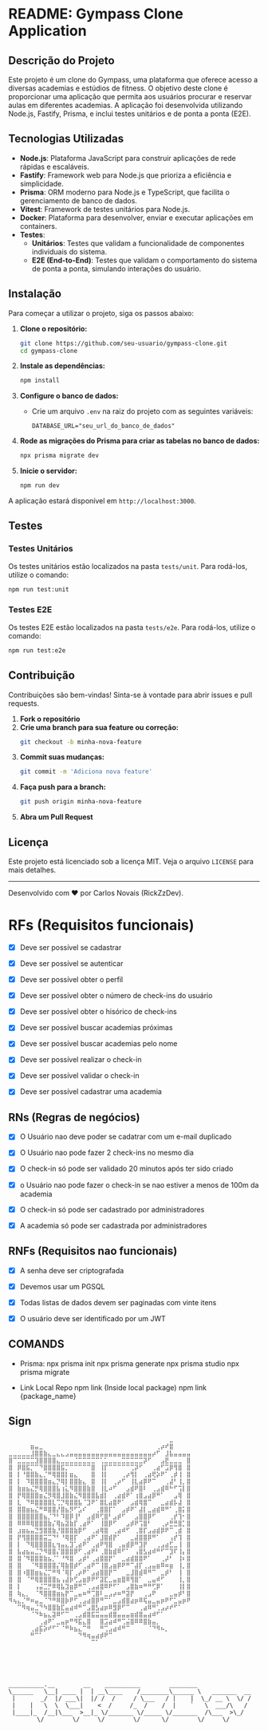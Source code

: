 # README: Gympass Clone Application

## Descrição do Projeto

Este projeto é um clone do Gympass, uma plataforma que oferece acesso a diversas academias e estúdios de fitness. O objetivo deste clone é proporcionar uma aplicação que permita aos usuários procurar e reservar aulas em diferentes academias. A aplicação foi desenvolvida utilizando Node.js, Fastify, Prisma, e inclui testes unitários e de ponta a ponta (E2E).

## Tecnologias Utilizadas

- **Node.js**: Plataforma JavaScript para construir aplicações de rede rápidas e escaláveis.
- **Fastify**: Framework web para Node.js que prioriza a eficiência e simplicidade.
- **Prisma**: ORM moderno para Node.js e TypeScript, que facilita o gerenciamento de banco de dados.
- **Vitest**: Framework de testes unitários para Node.js.
- **Docker**: Plataforma para desenvolver, enviar e executar aplicações em containers.
- **Testes**:
  - **Unitários**: Testes que validam a funcionalidade de componentes individuais do sistema.
  - **E2E (End-to-End)**: Testes que validam o comportamento do sistema de ponta a ponta, simulando interações do usuário.

## Instalação

Para começar a utilizar o projeto, siga os passos abaixo:

1. **Clone o repositório:**
   ```sh
   git clone https://github.com/seu-usuario/gympass-clone.git
   cd gympass-clone
   ```

2. **Instale as dependências:**
   ```sh
   npm install
   ```

3. **Configure o banco de dados:**
   - Crie um arquivo `.env` na raiz do projeto com as seguintes variáveis:
     ```env
     DATABASE_URL="seu_url_do_banco_de_dados"
     ```

4. **Rode as migrações do Prisma para criar as tabelas no banco de dados:**
   ```sh
   npx prisma migrate dev
   ```

5. **Inicie o servidor:**
   ```sh
   npm run dev
   ```

A aplicação estará disponível em `http://localhost:3000`.


## Testes

### Testes Unitários

Os testes unitários estão localizados na pasta `tests/unit`. Para rodá-los, utilize o comando:

```sh
npm run test:unit
```

### Testes E2E

Os testes E2E estão localizados na pasta `tests/e2e`. Para rodá-los, utilize o comando:

```sh
npm run test:e2e
```

## Contribuição

Contribuições são bem-vindas! Sinta-se à vontade para abrir issues e pull requests.

1. **Fork o repositório**
2. **Crie uma branch para sua feature ou correção:**
   ```sh
   git checkout -b minha-nova-feature
   ```
3. **Commit suas mudanças:**
   ```sh
   git commit -m 'Adiciona nova feature'
   ```
4. **Faça push para a branch:**
   ```sh
   git push origin minha-nova-feature
   ```
5. **Abra um Pull Request**

## Licença

Este projeto está licenciado sob a licença MIT. Veja o arquivo `LICENSE` para mais detalhes.

---

Desenvolvido com ♥ por Carlos Novais (RickZzDev).

# RFs (Requisitos funcionais)

- [X] Deve ser possível se cadastrar
- [X] Deve ser possível se autenticar
- [x] Deve ser possível obter o perfil
- [x] Deve ser possível obter o número de check-ins do usuário
- [x] Deve ser possível obter o hisórico de check-ins
- [x] Deve ser possível buscar academias próximas
- [x] Deve ser possível buscar academias pelo nome
- [x] Deve ser possível realizar o check-in
- [x] Deve ser possível validar o check-in
- [x] Deve ser possível cadastrar uma academia


## RNs (Regras de negócios)

- [X] O Usuário nao deve poder se cadatrar com um e-mail duplicado
- [x] O Usuário nao pode fazer 2 check-ins no mesmo dia
- [x] O check-in só pode ser validado 20 minutos após ter sido criado
- [x] o Usuário nao pode fazer o check-in se nao estiver a menos de 100m da academia
- [x] O check-in só pode ser cadastrado por administradores
- [x] A academia só pode ser cadastrada por administradores


## RNFs (Requisitos nao funcionais) 

- [X] A senha deve ser criptografada
- [X] Devemos usar um PGSQL
- [x] Todas listas de dados devem ser paginadas com vinte itens
- [x] O usuário deve ser identificado por um JWT


## COMANDS

 - Prisma: 
    npx prisma init
    npx prisma generate
    npx prisma studio
    npx prisma migrate

 - Link Local Repo
   npm link (Inside local package)
   npm link {package_name}

## Sign


```
⠀⠀⠀⠀⠀⠀⠀⠀⠀⠀⠀⠀⠀⠀⠀⠀⠀⠀⠀⠀⠀⠀⠀⠀⠀⠀⠀⠀⠀⠀⠀⠀⠀⠀⠀⠀⠀⣀⠀⠀⠀⠀
⠀⠀⠀⠀⠀⣶⣤⣀⠀⠀⠀⠀⠀⠀⠀⠀⠀⠀⠀⠀⠀⠀⠀⠀⠀⠀⠀⠀⠀⠀⠀⠀⠀⠀⢀⡴⠞⣿⠀⠀⠀⠀
⣀⣀⣀⣀⣀⣸⣿⣿⣷⣄⣀⣄⣄⣠⣤⣤⣤⣤⣤⣤⣤⣤⣤⣤⣤⣤⣤⣤⣤⣤⣤⣤⣤⡴⠋⠀⣸⣧⣤⣤⣤⣤
⣿⠉⣉⣉⣉⣉⣹⣿⣿⣿⣿⣄⣀⣀⣀⣈⣉⣉⣉⣉⠉⢁⣁⣀⣀⣀⣉⣉⣉⣉⣉⡽⠋⠀⠀⣠⣟⣀⣀⣀⠀⣿
⣿⠀⡿⣿⣯⡉⠉⠙⣿⣿⣿⣿⣯⡉⠉⠉⠉⠉⠉⣿⠀⢸⡏⠉⠉⠉⠉⠉⢉⡽⠋⠀⠀⢀⣴⠋⣩⡿⢻⣿⠀⣿
⣿⠀⡇⠘⣿⣿⣷⣄⡈⠛⢿⣿⣿⡇⣶⣄⠀⠀⠀⣿⠀⢸⡇⠀⠀⠀⢀⡴⢻⡇⠀⢀⣴⢟⡵⠟⠁⢀⡾⢸⠀⣿
⣿⠀⡇⠀⠹⣿⣿⣿⣿⣶⣄⡙⢿⡇⣿⣿⣷⣄⠀⣿⠀⢸⡇⠀⢀⡴⠋⠀⢸⣇⣴⡿⠟⠉⠀⠀⢀⣼⠃⢸⡀⣿
⣿⠀⣷⣶⣦⣌⡛⢿⣿⣿⣿⣧⢰⣅⠻⣿⣿⣿⣷⣿⠀⢸⣇⠴⠋⠀⠀⣠⣾⠟⣿⠇⠀⢀⣠⣾⠿⠓⠋⢩⡇⣿
⣿⠀⡟⢿⣿⣿⣿⣶⣌⡻⢿⣿⣸⣿⣷⣌⠻⣿⣿⣿⣧⣾⡇⠀⢀⣴⣾⠟⠁⢰⣿⣠⣴⡿⠛⠁⠀⠀⣠⢿⠀⣿
⣿⠀⣇⠀⠙⠿⣿⣿⣿⣿⣇⢉⡙⢿⣿⣿⣧⠈⣹⠟⠁⣿⣇⣴⣿⠟⠁⠀⣠⣾⢿⣿⠉⠀⠀⣀⣴⣾⡧⣼⠀⣿
⣿⠀⣿⣿⣶⣦⣌⠛⠿⣿⣿⡜⣿⣦⡻⠋⣡⠎⠀⠀⢀⣿⣿⡏⠁⠀⣠⡾⠟⠁⣼⡇⣀⣴⣾⠿⠛⠁⢀⣿⡅⣿
⣿⠀⣿⣿⣿⣿⣿⣿⣦⡈⠙⠃⠹⣿⡿⢸⠃⠀⣠⣾⠿⢋⣿⠃⣠⡾⠋⠀⠀⣠⣿⣿⡿⠋⠀⠀⠀⢀⡞⢹⠂⣿
⣿⠀⠿⠿⠿⢿⣿⣿⣿⣷⡌⢿⣦⣽⣷⡏⢀⣴⠟⠁⠀⢸⣿⡿⠋⠀⠀⣠⡾⠟⢩⣿⠃⠀⠀⢀⡴⣛⣛⣿⡁⣿
⣿⠀⣰⣶⣦⣤⣙⣻⣿⣿⣷⡘⣿⣿⣿⣷⡿⠋⠀⢀⣴⢿⣿⠀⢀⣴⠾⠋⠀⢀⣿⡏⣠⣴⣾⡿⠟⠉⢀⣾⠀⣿
⣿⠀⡟⢻⣿⣿⣿⣿⣭⣉⠙⠃⠘⢿⣿⡏⠀⢀⣴⠟⠁⣸⣿⣾⡟⠁⠀⠀⣀⣼⣿⣿⡿⠛⠁⠀⠀⢠⡞⢹⠀⣿
⣿⠀⡇⠀⠙⢿⣿⣿⣿⣿⣆⢲⣤⣄⣹⢁⣴⠟⠁⢀⣴⠟⢻⣿⠀⢀⣤⣾⡿⠛⣹⡟⠀⠀⢀⣠⣴⣋⣀⢸⠀⣿
⣿⠀⣧⣴⣦⣤⣈⡙⠻⣿⣿⡌⣿⣿⣿⡿⠋⢀⣴⠟⠃⢀⣿⣷⣾⠿⠋⠁⠀⢠⣿⣣⣴⠾⠛⠋⠉⣹⠏⢸⡄⣿
⣿⠀⣿⠈⠻⣿⣿⣿⣷⣦⡈⠁⠘⠻⣿⠀⣠⡾⠃⢀⣴⣿⣿⡟⠁⠀⣀⣴⣾⣿⣿⠟⠁⠀⠀⢀⡼⠃⠀⢸⠆⣿
⣿⠀⣿⠀⠀⠈⠻⣿⣿⣿⣿⡌⢿⣷⣿⡾⠋⢀⣴⠟⠉⢸⣿⣠⣶⡿⠟⠛⠉⣼⡏⢀⣠⣤⣶⠿⠶⣶⠀⢸⡀⣿
⣿⠀⣿⠰⣿⣿⣶⣦⣌⡉⠛⠻⠈⢿⡏⢀⡴⠟⠁⣠⣴⣿⣿⡟⠉⠀⠀⣀⣸⣿⣾⠿⠛⠉⠀⣀⡾⠃⠀⢸⠀⣿
⣿⠀⣿⠀⠈⠛⢿⣿⣿⣿⣿⣦⢠⣼⡷⢋⣠⣶⡿⠟⠋⣽⣏⣀⣤⣶⣿⠿⢻⣿⠁⠀⣀⣤⠾⠋⠀⠀⠀⢸⡀⣿
⣿⠀⡇⠀⠀⠀⢠⣬⣉⡛⠿⢿⣧⣹⣶⡿⠛⠉⢀⣠⣴⣿⠿⠟⠋⠁⠀⣠⣿⣷⠶⠛⠛⢋⡿⠁⠀⠀⠀⢸⡇⣿
⣿⠀⢷⣄⡀⠀⠈⠻⣿⣿⣿⣶⣦⡟⠉⣀⣤⠶⠛⢉⣿⠇⣀⣠⡴⠶⠛⣽⡟⠀⠀⢀⣠⠟⠀⠀⠀⣀⣤⡾⠃⣿
⠻⢦⣄⡈⠛⠶⣤⣀⠈⠙⠛⠿⣿⡷⠟⠋⢀⣠⣴⣿⡿⠛⠉⠁⣀⣠⣾⣿⣴⡶⠿⢯⣤⣀⣤⡶⠟⠋⣁⣤⡶⠟
⠀⠀⠉⠻⢶⣤⣈⠙⠳⣿⣿⣷⣏⣤⣴⠾⠛⠉⣠⣿⣣⣴⡶⠿⣻⡿⠋⠉⠀⠀⢀⣴⠿⠛⢁⣠⡴⠞⠋⠁⠀⠀
⠀⠀⠀⠀⠀⠈⠙⠷⣦⣄⣽⠿⠋⠉⠀⢀⣠⣾⣿⣯⣭⣤⣤⣾⣿⣤⣤⣤⣶⣾⣿⣤⣴⠾⠋⠁⠀⠀⠀⠀⠀⠀
⠀⠀⠀⠀⠀⠀⠀⢀⣴⠟⠁⣀⣤⡶⠛⠻⣯⣄⣿⠀⠀⣿⣩⣴⠾⠛⢉⣬⣿⠿⠿⣿⣷⣤⡀⠀⠀⠀⠀⠀⠀⠀
⠀⠀⠀⠀⠀⢀⣴⣯⡵⠞⠋⠁⠈⠛⠷⣦⣄⠉⠛⠀⠀⠛⢉⣠⣴⠾⠛⠉⠀⠀⠀⠀⠈⠙⠻⠦⡀⠀⠀⠀⠀⠀
⠀⠀⠀⠀⠀⠛⠉⠁⠀⠀⠀⠀⠀⠀⠀⠀⠙⠻⢶⣤⣴⡾⠟⠉⠀⠀⠀⠀⠀⠀⠀⠀⠀⠀⠀⠀⠀⠀⠀⠀⠀⠀
⠀⠀⠀⠀⠀⠀⠀⠀⠀⠀⠀⠀⠀⠀⠀⠀⠀⠀⠀⠉⠁⠀⠀⠀⠀⠀⠀⠀⠀⠀⠀⠀⠀⠀⠀⠀⠀⠀⠀⠀⠀⠀





__________.__        __    __________        ________               
\______   \__| ____ |  | __\____    /________\______ \   _______  __
 |       _/  |/ ___\|  |/ /  /     / \___   / |    |  \_/ __ \  \/ /
 |    |   \  \  \___|    <  /     /_  /    /  |    `   \  ___/\   / 
 |____|_  /__|\___  >__|_ \/_______ \/_____ \/_______  /\___  >\_/  
        \/        \/     \/        \/      \/        \/     \/      


```
 
